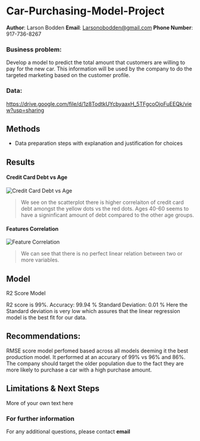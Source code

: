 # Car-Purchasing-Model-Project

**Author**: Larson Bodden
**Email**: Larsonobodden@gmail.com
**Phone Number**: 917-736-8267

### Business problem:

Develop a model to predict the total amount that customers are willing to pay for the new car. This information will be used by the company to do the targeted marketing based on the customer profile.


### Data:
https://drive.google.com/file/d/1z8TodtkUYcbyaaxH_5TFgcoOjoFuEEQk/view?usp=sharing


## Methods
- Data preparation steps with explanation and justification for choices

## Results


#### Credit Card Debt vs Age

![Credit Card Debt vs Age](https://github.com/LarsonBodden/Car-Purchasing-Model-Project/blob/7faae7a9630c96c945a167649aacbfb611e3cb87/Credit%20Card%20Debt%20vs%20Age.png)

> We see on the scatterplot there is higher correlaiton of credit card debt amongst the yellow dots vs the red dots. Ages 40-60 seems to have a signinficant amount of debt compared to the other age groups.

#### Features Correlation

![Feature Correlation](https://github.com/LarsonBodden/Car-Purchasing-Model-Project/blob/7faae7a9630c96c945a167649aacbfb611e3cb87/Feature%20Correlations.png)

> We can see that there is no perfect linear relation between two or more variables.

## Model
R2 Score Model 

R2 score is 99%.
Accuracy: 99.94 %
Standard Deviation: 0.01 %
Here the Standard deviation is very low which assures that the linear regression model is the best fit for our data.

## Recommendations:

RMSE score model perfomed based across all models deeming it the best production model. It performed at an accurary of 99% vs 96% and 86%. The company should target the older population due to the fact they are more likely to purchase a car with a high purchase amount. 


## Limitations & Next Steps

More of your own text here


### For further information


For any additional questions, please contact **email**

